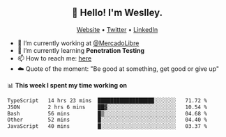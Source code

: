 <h2 align="center">👋 Hello! I'm Weslley.</h2>
<p align="center">
  <a href="http://weslleyneri.com.br">Website</a> •
  <a href="https://twitter.com/Weslley_Neri">Twitter</a> •
  <a href="https://www.linkedin.com/in/weslley-neri-3658908b">LinkedIn</a>
</p>


- 🔭 I’m currently working at [@MercadoLibre](https://github.com/mercadolibre)
- 🌱 I’m currently learning **Penetration Testing**
- 📫 How to reach me: [here](mailto:weslley39@gmail.com)
- ☁️ Quote of the moment: "Be good at something, get good or give up"

📊 **This week I spent my time working on**
<!--START_SECTION:waka-->

```txt
TypeScript   14 hrs 23 mins  ██████████████████░░░░░░░   71.72 %
JSON         2 hrs 6 mins    ██▓░░░░░░░░░░░░░░░░░░░░░░   10.54 %
Bash         56 mins         █▒░░░░░░░░░░░░░░░░░░░░░░░   04.68 %
Other        52 mins         █░░░░░░░░░░░░░░░░░░░░░░░░   04.40 %
JavaScript   40 mins         █░░░░░░░░░░░░░░░░░░░░░░░░   03.37 %
```

<!--END_SECTION:waka-->

<!-- Inspired by https://github.com/gruselhaus/gruselhaus -->